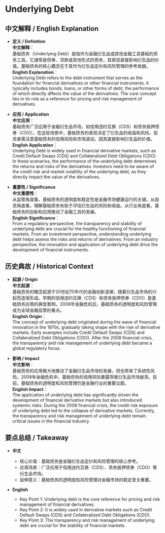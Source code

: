 # Underlying Debt

## 中文解释 / English Explanation

* **定义 / Definition**  
  **中文解释**：  
  基础债务（Underlying Debt）是指作为金融衍生品或其他金融工具基础的债务工具。它通常是债券、贷款或其他形式的债务，其表现直接影响衍生品的价值。基础债务的核心概念在于其作为衍生品定价和风险管理的参考依据。  
  **English Explanation**：  
  Underlying Debt refers to the debt instrument that serves as the foundation for financial derivatives or other financial instruments. It typically includes bonds, loans, or other forms of debt, the performance of which directly affects the value of the derivatives. The core concept lies in its role as a reference for pricing and risk management of derivatives.

* **应用 / Application**  
  **中文应用**：  
  基础债务广泛应用于金融衍生品市场，如信用违约互换（CDS）和债务抵押债券（CDO）。在这些场景中，基础债务的表现决定了衍生品的收益和风险。投资者需注意基础债务的信用风险和市场波动，因其直接影响衍生品的价值。  
  **English Application**：  
  Underlying Debt is widely used in financial derivative markets, such as Credit Default Swaps (CDS) and Collateralized Debt Obligations (CDO). In these scenarios, the performance of the underlying debt determines the returns and risks of the derivatives. Investors need to be aware of the credit risk and market volatility of the underlying debt, as they directly impact the value of the derivatives.

* **重要性 / Significance**  
  **中文重要性**：  
  从监管角度看，基础债务的透明度和稳定性是金融市场健康运行的关键。从投资角度看，理解基础债务有助于评估衍生品的风险和收益。从行业角度看，基础债务的创新和应用推动了金融工具的发展。  
  **English Significance**：  
  From a regulatory perspective, the transparency and stability of underlying debt are crucial for the healthy functioning of financial markets. From an investment perspective, understanding underlying debt helps assess the risks and returns of derivatives. From an industry perspective, the innovation and application of underlying debt drive the development of financial instruments.

## 历史典故 / Historical Context

* **起源 / Origin**  
  **中文起源**：  
  基础债务的概念起源于20世纪70年代的金融创新浪潮，随着衍生品市场的兴起而逐渐形成。早期的信用违约互换（CDS）和债务抵押债券（CDO）是基础债务应用的典型案例。2008年金融危机后，基础债务的透明度和风险管理成为全球金融监管的重点。  
  **English Origin**：  
  The concept of underlying debt originated during the wave of financial innovation in the 1970s, gradually taking shape with the rise of derivative markets. Early examples include Credit Default Swaps (CDS) and Collateralized Debt Obligations (CDO). After the 2008 financial crisis, the transparency and risk management of underlying debt became a global regulatory focus.

* **影响 / Impact**  
  **中文影响**：  
  基础债务的应用极大地推动了金融衍生品市场的发展，但也带来了系统性风险。2008年金融危机中，基础债务的信用风险暴露导致衍生品市场崩溃。目前，基础债务的透明度和风险管理仍是金融行业的重要议题。  
  **English Impact**：  
  The application of underlying debt has significantly driven the development of financial derivative markets but also introduced systemic risks. During the 2008 financial crisis, the credit risk exposure of underlying debt led to the collapse of derivative markets. Currently, the transparency and risk management of underlying debt remain critical issues in the financial industry.

## 要点总结 / Takeaway

* **中文**  
  - 核心价值：基础债务是金融衍生品定价和风险管理的核心参考。  
  - 应用场景：广泛应用于信用违约互换（CDS）、债务抵押债券（CDO）等衍生品市场。  
  - 延伸意义：基础债务的透明度和风险管理对金融市场的稳定至关重要。  

* **English**  
  - Key Point 1: Underlying debt is the core reference for pricing and risk management of financial derivatives.  
  - Key Point 2: It is widely used in derivative markets such as Credit Default Swaps (CDS) and Collateralized Debt Obligations (CDO).  
  - Key Point 3: The transparency and risk management of underlying debt are crucial for the stability of financial markets.